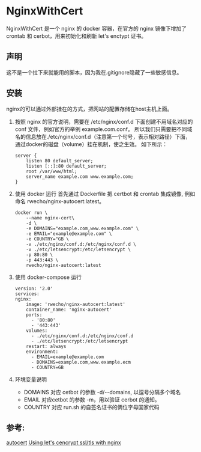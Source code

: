 # NginxWithCert
NginxWithCert 是一个 nginx 的 docker 容器，在官方的 nginx 镜像下增加了 crontab 和 cerbot，用来初始化和刷新 let's enctypt 证书。

## 声明
这不是一个拉下来就能用的脚本，因为我在.gitignore隐藏了一些敏感信息。

## 安装
nginx的可以通过外部挂在的方式，把网站的配置存储在host主机上面。

1. 按照 nginx 的官方说明，需要在 /etc/nginx/conf.d 下面创建不用域名对应的 conf 文件，例如官方的举例 example.com.conf。
所以我们只需要把不同域名的信息放在./etc/nginx/conf.d（注意第一个句号，表示相对路径）下面，通过docker的磁盘（volume）挂在机制，使之生效。
如下所示：
    ``` nginx
    server {
        listen 80 default_server;
        listen [::]:80 default_server;
        root /var/www/html;
        server_name example.com www.example.com;
    }
    ```
1. 使用 docker 运行
首先通过 Dockerfile 把 certbot 和 crontab 集成镜像, 例如命名 rwecho/nginx-autocert:latest。
    ``` docker
    docker run \
        --name nginx-cert\
        -d \
        -e DOMAINS="example.com,www.example.com" \
        -e EMAIL="example@example.com" \
        -e COUNTRY="GB \
        -v ./etc/nginx/conf.d:/etc/nginx/conf.d \
        -v ./etc/letsencrypt:/etc/letsencrypt \
        -p 80:80 \
        -p 443:443 \
        rwecho/nginx-autocert:latest
    ```
3. 使用 docker-compose 运行
    ``` docker-copose
    version: '2.0'
    services:
    nginx:
        image: 'rwecho/nginx-autocert:latest'
        container_name: 'nginx-autocert'
        ports:
          - '80:80'
          - '443:443'
        volumes:
          - ./etc/nginx/conf.d:/etc/nginx/conf.d
          - ./etc/letsencrypt:/etc/letsencrypt
        restart: always
        environment:
          - EMAIL=example@example.com
          - DOMAINS=example.com,www.example.ecm
          - COUNTRY=GB
    ```

4. 环境变量说明
   * DOMAINS 对应 cetbot 的参数 -d/--domains, 以逗号分隔多个域名
   * EMAIL 对应cetbot 的参数 -m，用以验证 cerbot 的通知。
   * COUNTRY 对应 run.sh 的自签名证书的俩位字母国家代码

## 参考:
[autocert](https://github.com/mattsbanner/autocert)
[Using let's cencrypt ssl/tls with nginx](https://www.nginx.com/blog/using-free-ssltls-certificates-from-lets-encrypt-with-nginx/)